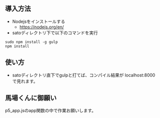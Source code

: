 ## 導入方法

- Nodejsをインストールする
    - https://nodejs.org/en/
- satoディレクトリ下で以下のコマンドを実行
```
sudo npm install -g gulp
npm install
```
## 使い方
- satoディレクトリ直下でgulpと打てば、コンパイル結果が
localhost:8000で見れます。

## 馬場くんに御願い

p5_app.jsのapp関数の中で作業お願いします。